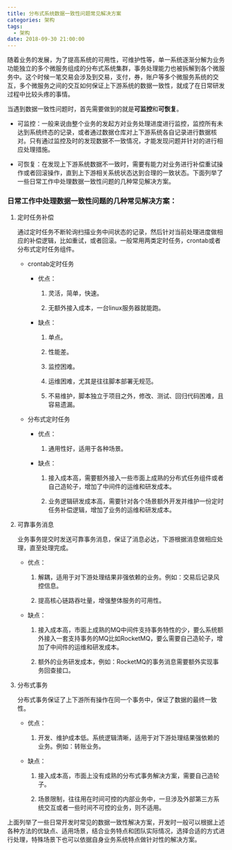 ```yaml
---
title: 分布式系统数据一致性问题常见解决方案
categories: 架构
tags:
  - 架构
date: 2018-09-30 21:00:00
---
```



随着业务的发展，为了提高系统的可用性，可维护性等，单一系统逐渐分解为业务功能独立的多个微服务组成的分布式系统集群，事务处理能力也被拆解到各个微服务中。这个时候一笔交易会涉及到交易，支付，券，账户等多个微服务系统的交互，多个微服务之间的交互如何保证上下游系统的数据一致性，就成了在日常研发过程中比较头疼的事情。

当遇到数据一致性问题时，首先需要做到的就是**可监控**和**可恢复**。

- 可监控：一般来说由整个业务的发起方对业务处理进度进行监控，监控所有未达到系统终态的记录，或者通过数据仓库对上下游系统各自记录进行数据核对。只有通过监控及时的发现数据不一致情况，才能发现问题并针对的进行相应处理措施。

- 可恢复：在发现上下游系统数据不一致时，需要有能力对业务进行补偿重试操作或者回滚操作，直到上下游相关系统状态达到合理的一致状态。下面列举了一些日常工作中处理数据一致性问题的几种常见解决方案。


### 日常工作中处理数据一致性问题的几种常见解决方案：

1. 定时任务补偿

	通过定时任务不断轮询扫描业务中间状态的记录，然后针对当前处理进度做相应的补偿逻辑，比如重试，或者回滚。一般常用两类定时任务，crontab或者分布式定时任务组件。
	
	- crontab定时任务
		
		- 优点：
		
			1. 灵活，简单，快速。
		
			2. 无额外接入成本，一台linux服务器就能跑。
			
		- 缺点：

			1. 单点。
			
			2. 性能差。
			
			3. 监控困难。
			
			4. 运维困难，尤其是往往脚本部署无规范。
			
			5. 不易维护，脚本独立于项目之外，修改、测试、回归代码困难，且容易遗漏。
	
	- 分布式定时任务
				
		- 优点：
		
			1. 通用性好，适用于各种场景。
		
		- 缺点：

			1. 接入成本高，需要额外接入一些市面上成熟的分布式任务组件或者自己造轮子，增加了中间件的运维和研发成本。

			2. 业务逻辑研发成本高，需要针对各个场景额外开发并维护一份定时任务补偿逻辑，增加了业务的运维和研发成本。

2. 可靠事务消息

	业务事务提交时发送可靠事务消息，保证了消息必达，下游根据消息做相应处理，直至处理完成。

	- 优点：
			
		1. 解耦，适用于对下游处理结果非强依赖的业务。例如：交易后记录风控信息。
		
		2. 提高核心链路吞吐量，增强整体服务的可用性。
		
	- 缺点：
 		
		1. 接入成本高，市面上成熟的MQ中间件支持事务特性的少，要么系统额外接入一套支持事务的MQ比如RocketMQ，要么需要自己造轮子，增加了中间件的运维和研发成本。
		
		2. 额外的业务研发成本，例如：RocketMQ的事务消息需要额外实现事务回查接口。

3. 分布式事务

	分布式事务保证了上下游所有操作在同一个事务中，保证了数据的最终一致性。
	
	- 优点：
	
		1. 开发、维护成本低。系统逻辑清晰，适用于对下游处理结果强依赖的业务。例如：转账业务。
		
	- 缺点：
			
		1. 接入成本高，市面上没有成熟的分布式事务解决方案，需要自己造轮子。
		
		2. 场景限制，往往用在时间可控的内部业务中，一旦涉及外部第三方系统交互或者一些时间不可控的业务，则不适用。
		


上面列举了一些日常开发时常见的数据一致性解决方案，开发时一般可以根据上述各种方法的优缺点、适用场景，结合业务特点和团队实际情况，选择合适的方式进行处理，特殊场景下也可以依据自身业务系统特点做针对性的解决方案。

